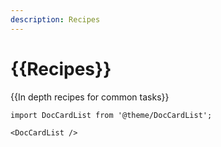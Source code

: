 ```yaml
---
description: Recipes
---
```


# {{Recipes}}

{{In depth recipes for common tasks}}

```mdx-code-block
import DocCardList from '@theme/DocCardList';

<DocCardList />
```
